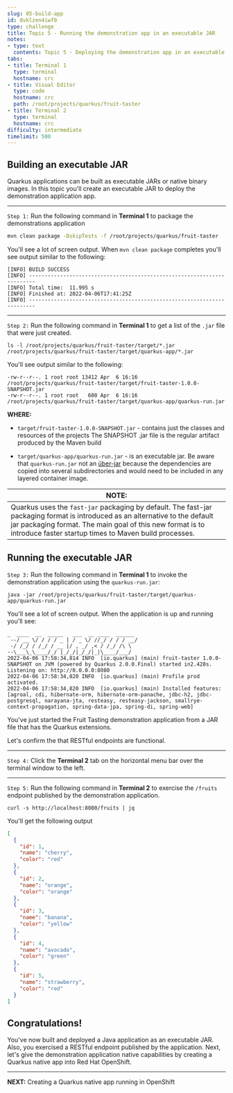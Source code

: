 ```yaml
---
slug: 05-build-app
id: 8vklzen4iwf0
type: challenge
title: Topic 5 - Running the demonstration app in an executable JAR
notes:
- type: text
  contents: Topic 5 - Deploying the demonstration app in an executable JAR
tabs:
- title: Terminal 1
  type: terminal
  hostname: crc
- title: Visual Editor
  type: code
  hostname: crc
  path: /root/projects/quarkus/fruit-taster
- title: Terminal 2
  type: terminal
  hostname: crc
difficulty: intermediate
timelimit: 500
---
```

## Building an executable JAR

Quarkus applications can be built as executable JARs or native binary images. In this topic you'll create an executable JAR to deploy the demonstration application app.

----

`Step 1:` Run the following command in **Terminal 1** to package the demonstrations application

```bash
mvn clean package -DskipTests -f /root/projects/quarkus/fruit-taster
```

You'll see a lot of screen output. When `mvn clean package` completes you'll see output similar to the following:

```
[INFO] BUILD SUCCESS
[INFO] ------------------------------------------------------------------------
[INFO] Total time:  11.995 s
[INFO] Finished at: 2022-04-06T17:41:25Z
[INFO] ------------------------------------------------------------------------
```

----

`Step 2:` Run the following command in **Terminal 1** to get a list of the `.jar` file that were just created.

```
ls -l /root/projects/quarkus/fruit-taster/target/*.jar /root/projects/quarkus/fruit-taster/target/quarkus-app/*.jar
```

You'll see output similar to the following:

```
-rw-r--r--. 1 root root 13412 Apr  6 16:16 /root/projects/quarkus/fruit-taster/target/fruit-taster-1.0.0-SNAPSHOT.jar
-rw-r--r--. 1 root root   600 Apr  6 16:16 /root/projects/quarkus/fruit-taster/target/quarkus-app/quarkus-run.jar
```

**WHERE:**

* `target/fruit-taster-1.0.0-SNAPSHOT.jar` - contains just the classes and resources of the projects The SNAPSHOT .jar file is the regular artifact produced by the Maven build

* `target/quarkus-app/quarkus-run.jar` - is an executable jar. Be aware that `quarkus-run.jar` not an [über-jar](https://developers.redhat.com/blog/2017/08/24/the-skinny-on-fat-thin-hollow-and-uber) because the dependencies are copied into several subdirectories and would need to be included in any layered container image.

|NOTE:|
|----|
|Quarkus uses the `fast-jar` packaging by default. The fast-jar packaging format is introduced as an alternative to the default jar packaging format. The main goal of this new format is to introduce faster startup times to Maven build processes.

## Running the executable JAR

`Step 3:` Run the following command in **Terminal 1** to invoke the demonstration application using the `quarkus-run.jar`:

```
java -jar /root/projects/quarkus/fruit-taster/target/quarkus-app/quarkus-run.jar
```

You'll see a lot of screen output. When the application is up and running you'll see:

```
_  ____  __  _____   ___  __ ____  ______
 --/ __ \/ / / / _ | / _ \/ //_/ / / / __/
 -/ /_/ / /_/ / __ |/ , _/ ,< / /_/ /\ \
--\___\_\____/_/ |_/_/|_/_/|_|\____/___/
2022-04-06 17:58:34,814 INFO  [io.quarkus] (main) fruit-taster 1.0.0-SNAPSHOT on JVM (powered by Quarkus 2.0.0.Final) started in2.428s. Listening on: http://0.0.0.0:8080
2022-04-06 17:58:34,820 INFO  [io.quarkus] (main) Profile prod activated.
2022-04-06 17:58:34,820 INFO  [io.quarkus] (main) Installed features: [agroal, cdi, hibernate-orm, hibernate-orm-panache, jdbc-h2, jdbc-postgresql, narayana-jta, resteasy, resteasy-jackson, smallrye-context-propagation, spring-data-jpa, spring-di, spring-web]
```

You've just started the Fruit Tasting demonstration application from a JAR file that has the Quarkus extensions.

Let's confirm the that RESTful endpoints are functional.

----

`Step 4:` Click the **Terminal 2** tab on the horizontal menu bar over the terminal window to the left.

----

`Step 5:` Run the following command in **Terminal 2** to exercise the `/fruits` endpoint published by the demonstration application.

```
curl -s http://localhost:8080/fruits | jq
```

You'll get the following output

```json
[
  {
    "id": 1,
    "name": "cherry",
    "color": "red"
  },
  {
    "id": 2,
    "name": "orange",
    "color": "orange"
  },
  {
    "id": 3,
    "name": "banana",
    "color": "yellow"
  },
  {
    "id": 4,
    "name": "avocado",
    "color": "green"
  },
  {
    "id": 5,
    "name": "strawberry",
    "color": "red"
  }
]
```

## Congratulations!

You've now built and deployed a Java application as an executable JAR. Also, you exercised a RESTful endpoint published by the application. Next, let's give the demonstration application native capabilities by creating a Quarkus native app into Red Hat OpenShift.

----

**NEXT:** Creating a Quarkus native app running in OpenShift
